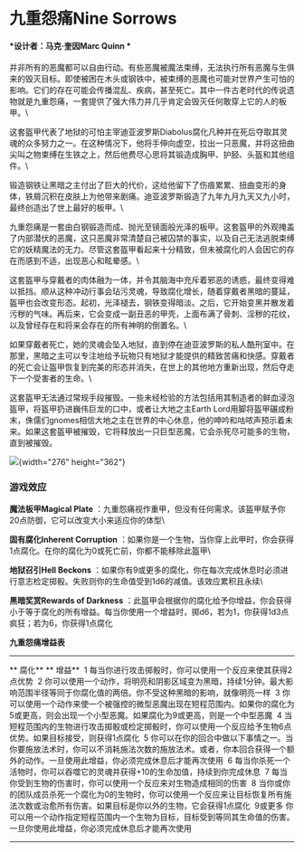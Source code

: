 # 九重怨痛Nine Sorrows 

#### *设计者：马克·奎因Marc Quinn *

并非所有的恶魔都可以自由行动。有些恶魔被魔法束缚，无法执行所有恶魔与生俱来的毁灭目标。即使被困在木头或钢铁中，被束缚的恶魔也可能对世界产生可怕的影响。它们的存在可能会传播混乱、疾病，甚至死亡。其中一件古老时代的传说遗物就是九重怨痛，一套提供了强大伟力并几乎肯定会毁灭任何敢穿上它的人的板甲。\

这套盔甲代表了地狱的可怕主宰迪亚波罗斯Diabolus腐化凡种并在死后夺取其灵魂的众多努力之一。在这种情况下，他将手伸向虚空，拉出一只恶魔，并将这扭曲尖叫之物束缚在生铁之上，然后他费尽心思将其锻造成胸甲、护胫、头盔和其他组件。\

锻造钢铁让黑暗之主付出了巨大的代价，这给他留下了伤痕累累、扭曲变形的身体，铁屑沉积在皮肤上为他带来剧痛。迪亚波罗斯锻造了九年九月九天又九小时，最终创造出了世上最好的板甲。\

九重怨痛是一套由白钢锻造而成、抛光至镜面般光泽的板甲。这套盔甲的外观掩盖了内部潜伏的恶魔，这只恶魔非常清楚自己被囚禁的事实，以及自己无法逃脱束缚它的妖精魔法的无力。尽管这套盔甲看起来十分精致，但未被腐化的人会因它的存在而感到不适，出现恶心和眩晕感。\

这套盔甲与穿戴者的肉体融为一体，并令其脑海中充斥着邪恶的诱惑，最终变得难以抵挡。顺从这种冲动行事会玷污灵魂，导致腐化增长，随着穿戴者黑暗的蔓延，盔甲也会改变形态。起初，光泽褪去，钢铁变得暗淡。之后，它开始变黑并散发着污秽的气味。再后来，它会变成一副丑恶的甲壳，上面布满了骨刺、淫秽的花纹，以及曾经存在和将来会存在的所有神明的倒置名。\

如果穿戴者死亡，她的灵魂会坠入地狱，直到停在迪亚波罗斯的私人酷刑室中。在那里，黑暗之主可以专注地给予玩物只有地狱才能提供的精致苦痛和快感。穿戴者的死亡会让盔甲恢复到完美的形态并消失，在世上的其他地方重新出现，然后夺走下一个受害者的生命。\

这套盔甲无法通过常规手段摧毁。一些未经检验的方法包括用其制造者的鲜血浸泡盔甲，将盔甲扔进巍伟巨龙的口中，或者让大地之主Earth
Lord用脚将盔甲碾成粉末，侏儒们gnomes相信大地之主在世界的中心休息，他的呻吟和咕哝声预示着未来。如果这套盔甲被摧毁，它将释放出一只巨型恶魔，它会杀死尽可能多的生物，直到被摧毁。

![](file:///C:\Users\13888\AppData\Local\Temp\ksohtml76032\wps6.png){width="276"
height="362"}

### 游戏效应 

**魔法板甲Magical Plate**
：九重怨痛视作重甲，但没有任何需求。该盔甲赋予你20点防御，它可以改变大小来适应你的体型\

**固有腐化Inherent Corruption**
：如果你是一个生物，当你穿上此甲时，你会获得1点腐化。在你的腐化为0或死亡前，你都不能移除此盔甲\

**地狱召引Hell Beckons**
：如果你有9或更多的腐化，你在每次完成休息时必须进行意志检定掷骰。失败则你的生命值受到1d6的减值。该效应累积且永续\

**黑暗奖赏Rewards of Darkness**
：此盔甲会根据你的腐化给予你增益，你会获得小于等于腐化的所有增益。每当你使用一个增益时，掷d6，若为1，你获得1d3点疯狂；若为6，你获得1点腐化

**九重怨痛增益表**

  ----------- --------------------------------------------------------------------------------------------------------------------------------------------------------------------
  ** 腐化**   ** 增益**
   1          每当你进行攻击掷骰时，你可以使用一个反应来使其获得2点优势
   2          你可以使用一个动作，将明亮和阴影区域变为黑暗，持续1分钟。最大影响范围半径等同于你腐化值的两倍。你不受这种黑暗的影响，就像明亮一样
   3          你可以使用一个动作来使一个被强控的微型恶魔出现在短程范围内。如果你的腐化为5或更高，则会出现一个小型恶魔。如果腐化为9或更高，则是一个中型恶魔
   4          当短程范围内的生物进行攻击掷骰或检定掷骰时，你可以使用一个反应给予生物6点优势。如果目标接受，则获得1点腐化
   5          你可以在你的回合中做以下事情之一。当你要施放法术时，你可以不消耗施法次数的施放法术。或者，你本回合获得一个额外的动作。一旦使用此增益，你必须完成休息后才能再次使用
   6          每当你杀死一个活物时，你可以吞噬它的灵魂并获得+10的生命加值，持续到你完成休息
   7          每当你受到生物的伤害时，你可以使用一个反应来对生物造成相同的伤害
   8          当你或你的团队成员杀死一个腐化为0的生物时，你可以使用一个反应来让目标恢复所有施法次数或治愈所有伤害。如果目标是你以外的生物，它会获得1点腐化
   9或更多    你可以用一个动作指定短程范围内一个生物为目标，目标受到等同其生命值的伤害。一旦你使用此增益，你必须完成休息后才能再次使用
  ----------- --------------------------------------------------------------------------------------------------------------------------------------------------------------------
